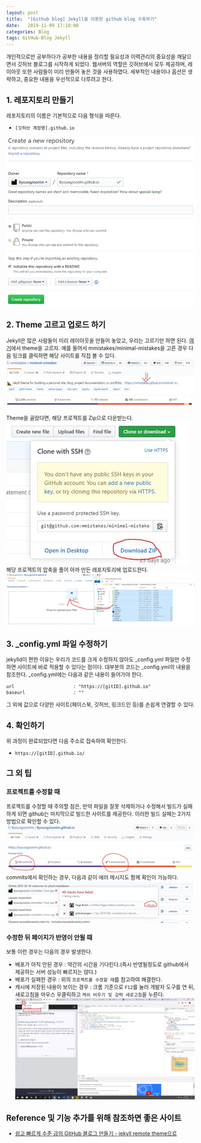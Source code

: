 ```yaml
---
layout: post
title:  "[Github blog] Jekyll을 이용한 github blog 구축하기"
date:   2019-11-09 17:18:00
categories: Blog
tags: GitHub-Blog Jekyll
---
```


개인적으로만 공부하다가 공부한 내용을 정리할 필요성과 이력관리의 중요성을 깨달으면서 깃허브 블로그를 시작하게 되었다. 웹서버의 역할은 깃허브에서 모두 제공하며, 레이아웃 또한 사람들이 미리 만들어 놓은 것을 사용하였다. 세부적인 내용이나 옵션은 생략하고, 중요한 내용을 우선적으로 다루려고 한다.

## 1. 레포지토리 만들기
레포지토리의 이름은 기본적으로 다음 형식을 따른다.
- `[깃허브 계정명].github.io`

![](https://github.com/ByoungJoonIm/ByoungJoonIm.github.io/blob/master/captures/2019-11-09-Github-Blog-001.jpg?raw=true)

## 2. Theme 고르고 업로드 하기
Jekyll은 많은 사람들이 미리 레이아웃을 만들어 놓았고, 우리는 고르기만 하면 된다. [여기](https://github.com/topics/jekyll-theme)에서 theme을 고르자. 예를 들어서 mmistakes/minimal-mistakes을 고른 경우 다음 링크를 클릭하면 해당 사이트를 직접 볼 수 있다.
![](https://github.com/ByoungJoonIm/ByoungJoonIm.github.io/blob/master/captures/2019-11-09-Github-Blog-002.jpg)

Theme을 골랐다면, 해당 프로젝트를 Zip으로 다운받는다.
![](https://github.com/ByoungJoonIm/ByoungJoonIm.github.io/blob/master/captures/2019-11-09-Github-Blog-003.jpg)
해당 프로젝트의 압축을 풀어 아까 만든 레포지토리에 업로드한다.
![](https://github.com/ByoungJoonIm/ByoungJoonIm.github.io/blob/master/captures/2019-11-09-Github-Blog-004.jpg)

## 3. _config.yml 파일 수정하기
jekylld이 편한 이유는 우리가 코드를 크게 수정하지 않아도 _config.yml 파일만 수정하면 사이트에 바로 적용할 수 있다는 점이다. 대부분의 코드는 _config.yml의 내용을 참조한다. _config.yml에는 다음과 같은 내용이 들어가야 한다.
```
url                      : "https://[gitID].github.io"
baseurl                  : ""
```
그 외에 값으로 다양한 사이트(페이스북, 깃허브, 링크드인 등)를 손쉽게 연결할 수 있다.

## 4. 확인하기
위 과정이 완료되었다면 다음 주소로 접속하여 확인한다.
- `https://[gitID].github.io/`

## 그 외 팁
### 프로젝트를 수정할 때
프로젝트를 수정할 때 주의할 점은, 만약 파일을 잘못 삭제하거나 수정해서 빌드가 실패하게 되면 github는 마지막으로 빌드한 사이트를 제공한다. 이러한 빌드 실패는 2가지 방법으로 확인할 수 있다.
![](https://github.com/ByoungJoonIm/ByoungJoonIm.github.io/blob/master/captures/2019-11-09-Github-Blog-005.jpg)
commits에서 확인하는 경우, 다음과 같이 에러 메시지도 함께 확인이 가능하다.
![](https://github.com/ByoungJoonIm/ByoungJoonIm.github.io/blob/master/captures/2019-11-09-Github-Blog-006.jpg)

### 수정한 뒤 페이지가 반영이 안될 때
보통 이런 경우는 다음의 경우 발생한다.
- 배포가 아직 안된 경우 : 약간의 시간을 기다린다.(즉시 반영될정도로 github에서 제공하는 서버 성능이 빠르지는 않다.)
- 배포가 실패한 경우 : 위의 `프로젝트를 수정할 때`를 참고하여 해결한다.
- 캐시에 저장된 내용이 보이는 경우 : 크롬 기준으로 `F12`를 눌러 개발자 도구를 연 뒤, 새로고침을 마우스 우클릭하고 `캐쉬 비우기 및 강력 새로고침`을 누른다.
![](https://github.com/ByoungJoonIm/ByoungJoonIm.github.io/blob/master/captures/2019-11-09-Github-Blog-007.jpg)

## Reference 및 기능 추가를 위해 참조하면 좋은 사이트
- [쉽고 빠르게 수준 급의 GitHub 블로그 만들기 - jekyll remote theme으로](https://dreamgonfly.github.io/2018/01/27/jekyll-remote-theme.html)


